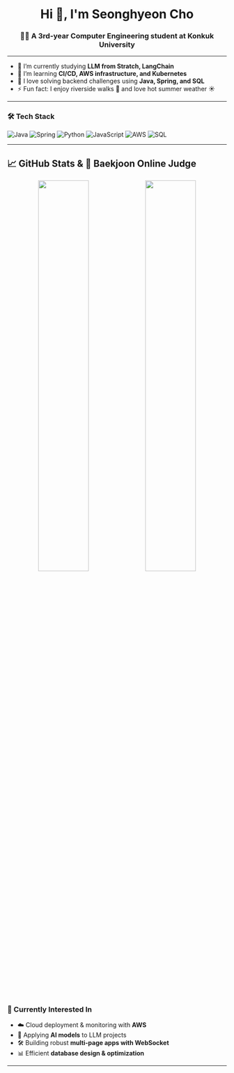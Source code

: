 <h1 align="center">Hi 👋, I'm Seonghyeon Cho</h1>
<h3 align="center">👨‍💻 A 3rd-year Computer Engineering student at Konkuk University</h3>

---

- 🔭 I’m currently studying **LLM from Stratch, LangChain**
- 🌱 I’m learning **CI/CD, AWS infrastructure, and Kubernetes**
- 🧠 I love solving backend challenges using **Java, Spring, and SQL**
- ⚡ Fun fact: I enjoy riverside walks 🌊 and love hot summer weather ☀️

---

### 🛠 Tech Stack

![Java](https://img.shields.io/badge/Java-007396?style=for-the-badge&logo=openjdk&logoColor=white)
![Spring](https://img.shields.io/badge/Spring-6DB33F?style=for-the-badge&logo=spring&logoColor=white)
![Python](https://img.shields.io/badge/Python-3776AB?style=for-the-badge&logo=python&logoColor=white)
![JavaScript](https://img.shields.io/badge/JavaScript-F7DF1E?style=for-the-badge&logo=javascript&logoColor=black)
![AWS](https://img.shields.io/badge/AWS-FF9900?style=for-the-badge&logo=amazonaws&logoColor=white)
![SQL](https://img.shields.io/badge/SQL-4479A1?style=for-the-badge&logo=mysql&logoColor=white)

---

## 📈 GitHub Stats & 🏅 Baekjoon Online Judge

<p align="center">
  <img src="https://github-readme-stats.vercel.app/api?username=csh-scl&show_icons=true&theme=tokyonight" width="48%" />
  <img src="http://mazassumnida.wtf/api/v2/generate_badge?boj=nikita113" width="48%" />
</p>

### 🎯 Currently Interested In

- ☁️ Cloud deployment & monitoring with **AWS**
- 🧪 Applying **AI models** to LLM projects
- 🛠 Building robust **multi-page apps with WebSocket**
- 📊 Efficient **database design & optimization**

---
